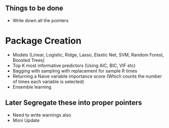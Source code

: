 ## Things to be done

- Write down all the pointers

# Package Creation

- Models (Linear, Logistic, Ridge, Lasso, Elastic Net, SVM, Random Forest, Boosted Trees)
- Top K most informative predictors (Using AIC, BIC, VIF etc)
- Bagging with sampling with replacement for sample R times
- Returning a Naive variable importance score (Which counts the number of times each variable is selected)
- Ensemble learning

## Later Segregate these into proper pointers

- Need to write warnings also
- Moni Update
